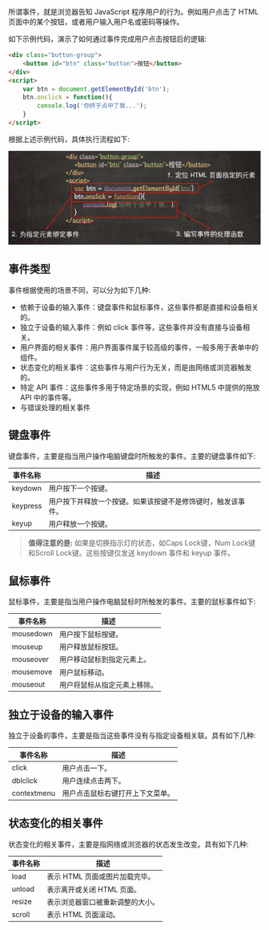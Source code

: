 所谓事件，就是浏览器告知 JavaScript 程序用户的行为。例如用户点击了 HTML 页面中的某个按钮，或者用户输入用户名或密码等操作。

如下示例代码，演示了如何通过事件完成用户点击按钮后的逻辑:

```html
<div class="button-group">
    <button id="btn" class="button">按钮</button>
</div>
<script>
    var btn = document.getElementById('btn');
    btn.onclick = function(){
        console.log('你终于点中了我...');
    }
</script>
```

根据上述示例代码，具体执行流程如下:

![](images/01.png)

## 事件类型

事件根据使用的场景不同，可以分为如下几种:

- 依赖于设备的输入事件：键盘事件和鼠标事件，这些事件都是直接和设备相关的。
- 独立于设备的输入事件：例如 click 事件等，这些事件并没有直接与设备相关。
- 用户界面的相关事件：用户界面事件属于较高级的事件，一般多用于表单中的组件。
- 状态变化的相关事件：这些事件与用户行为无关，而是由网络或浏览器触发的。
- 特定 API 事件：这些事件多用于特定场景的实现，例如 HTML5 中提供的拖放 API 中的事件等。
- 与错误处理的相关事件

## 键盘事件

键盘事件，主要是指当用户操作电脑键盘时所触发的事件。主要的键盘事件如下:

| 事件名称 | 描述 |
| --- | --- |
| keydown | 用户按下一个按键。|
| keypress | 用户按下并释放一个按键。如果该按键不是修饰键时，触发该事件。|
| keyup | 用户释放一个按键。|

> **值得注意的是:** 如果是切换指示灯的状态，如Caps Lock键，Num Lock键和Scroll Lock键。这些按键仅发送 keydown 事件和 keyup 事件。

## 鼠标事件

鼠标事件，主要是指当用户操作电脑鼠标时所触发的事件。主要的鼠标事件如下:

| 事件名称 | 描述 |
| --- | --- |
| mousedown | 用户按下鼠标按键。|
| mouseup | 用户释放鼠标按钮。|
| mouseover | 用户移动鼠标到指定元素上。|
| mousemove | 用户鼠标移动。|
| mouseout | 用户将鼠标从指定元素上移除。|

## 独立于设备的输入事件

独立于设备的事件，主要是指当这些事件没有与指定设备相关联。具有如下几种:

| 事件名称 | 描述 |
| --- | --- |
| click | 用户点击一下。|
| dblclick | 用户连续点击两下。|
| contextmenu | 用户点击鼠标右键打开上下文菜单。|

## 状态变化的相关事件

状态变化的相关事件，主要是指网络或浏览器的状态发生改变。具有如下几种:

| 事件名称 | 描述 |
| --- | --- |
| load | 表示 HTML 页面或图片加载完毕。|
| unload | 表示离开或关闭 HTML 页面。|
| resize | 表示浏览器窗口被重新调整的大小。|
| scroll | 表示 HTML 页面滚动。|

